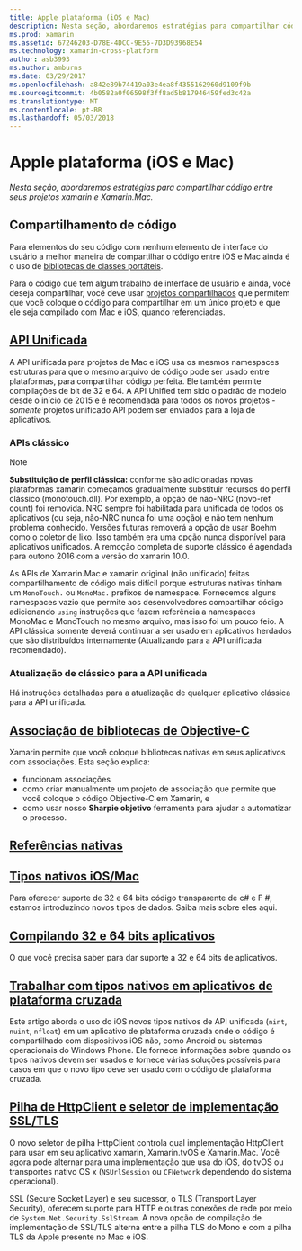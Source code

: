 ```yaml
---
title: Apple plataforma (iOS e Mac)
description: Nesta seção, abordaremos estratégias para compartilhar código entre seus projetos xamarin e Xamarin.Mac.
ms.prod: xamarin
ms.assetid: 67246203-D78E-4DCC-9E55-7D3D93968E54
ms.technology: xamarin-cross-platform
author: asb3993
ms.author: amburns
ms.date: 03/29/2017
ms.openlocfilehash: a842e89b74419a03e4ea8f4355162960d9109f9b
ms.sourcegitcommit: 4b0582a0f06598f3ff8ad5b817946459fed3c42a
ms.translationtype: MT
ms.contentlocale: pt-BR
ms.lasthandoff: 05/03/2018
---
```

# <a name="apple-platform-ios-and-mac"></a>Apple plataforma (iOS e Mac)

_Nesta seção, abordaremos estratégias para compartilhar código entre seus projetos xamarin e Xamarin.Mac._

## <a name="code-sharing"></a>Compartilhamento de código

Para elementos do seu código com nenhum elemento de interface do usuário a melhor maneira de compartilhar o código entre iOS e Mac ainda é o uso de [bibliotecas de classes portáteis](~/cross-platform/app-fundamentals/pcl.md).

Para o código que tem algum trabalho de interface de usuário e ainda, você deseja compartilhar, você deve usar [projetos compartilhados](~/cross-platform/app-fundamentals/shared-projects.md) que permitem que você coloque o código para compartilhar em um único projeto e que ele seja compilado com Mac e iOS, quando referenciadas.

##  <a name="unified-apiunifiedindexmd"></a>[API Unificada](unified/index.md)

A API unificada para projetos de Mac e iOS usa os mesmos namespaces estruturas para que o mesmo arquivo de código pode ser usado entre plataformas, para compartilhar código perfeita. Ele também permite compilações de bit de 32 e 64. A API Unified tem sido o padrão de modelo desde o início de 2015 e é recomendada para todos os novos projetos - *somente* projetos unificado API podem ser enviados para a loja de aplicativos.

### <a name="classic-apis"></a>APIs clássico

> [!NOTE]
> **Substituição de perfil clássica:** conforme são adicionadas novas plataformas xamarin começamos gradualmente substituir recursos do perfil clássico (monotouch.dll). Por exemplo, a opção de não-NRC (novo-ref count) foi removida. NRC sempre foi habilitada para unificada de todos os aplicativos (ou seja, não-NRC nunca foi uma opção) e não tem nenhum problema conhecido. Versões futuras removerá a opção de usar Boehm como o coletor de lixo. Isso também era uma opção nunca disponível para aplicativos unificados. A remoção completa de suporte clássico é agendada para outono 2016 com a versão do xamarin 10.0.

As APIs de Xamarin.Mac e xamarin original (não unificado) feitas compartilhamento de código mais difícil porque estruturas nativas tinham um `MonoTouch.` ou `MonoMac.` prefixos de namespace.  Fornecemos alguns namespaces vazio que permite aos desenvolvedores compartilhar código adicionando `using` instruções que fazem referência a namespaces MonoMac e MonoTouch no mesmo arquivo, mas isso foi um pouco feio. A API clássica somente deverá continuar a ser usado em aplicativos herdados que são distribuídos internamente (Atualizando para a API unificada recomendado).


### <a name="updating-from-classic-to-the-unified-api"></a>Atualização de clássico para a API unificada

Há instruções detalhadas para a atualização de qualquer aplicativo clássica para a API unificada.

## <a name="binding-objective-c-librariesbindingindexmd"></a>[Associação de bibliotecas de Objective-C](binding/index.md)

Xamarin permite que você coloque bibliotecas nativas em seus aplicativos com associações. Esta seção explica:

- funcionam associações
- como criar manualmente um projeto de associação que permite que você coloque o código Objective-C em Xamarin, e
- como usar nosso **Sharpie objetivo** ferramenta para ajudar a automatizar o processo.

## <a name="native-referencesnative-referencesmd"></a>[Referências nativas](native-references.md)



##  <a name="macios-native-typesnativetypesmd"></a>[Tipos nativos iOS/Mac](nativetypes.md)

Para oferecer suporte de 32 e 64 bits código transparente de c# e F #, estamos introduzindo novos tipos de dados.   Saiba mais sobre eles aqui.

##  <a name="building-32-and-64-bit-apps32-and-64indexmd"></a>[Compilando 32 e 64 bits aplicativos](32-and-64/index.md)

O que você precisa saber para dar suporte a 32 e 64 bits de aplicativos.

## <a name="working-with-native-types-in-cross-platform-appsnative-types-cross-platformmd"></a>[Trabalhar com tipos nativos em aplicativos de plataforma cruzada](native-types-cross-platform.md)

Este artigo aborda o uso do iOS novos tipos nativos de API unificada (`nint`, `nuint`, `nfloat`) em um aplicativo de plataforma cruzada onde o código é compartilhado com dispositivos iOS não, como Android ou sistemas operacionais do Windows Phone.
Ele fornece informações sobre quando os tipos nativos devem ser usados e fornece várias soluções possíveis para casos em que o novo tipo deve ser usado com o código de plataforma cruzada.


## <a name="httpclient-stack-and-ssltls-implementation-selectorhttp-stackmd"></a>[Pilha de HttpClient e seletor de implementação SSL/TLS](http-stack.md)

O novo seletor de pilha HttpClient controla qual implementação HttpClient para usar em seu aplicativo xamarin, Xamarin.tvOS e Xamarin.Mac. Você agora pode alternar para uma implementação que usa do iOS, do tvOS ou transportes nativo OS x (`NSUrlSession` ou `CFNetwork` dependendo do sistema operacional).

SSL (Secure Socket Layer) e seu sucessor, o TLS (Transport Layer Security), oferecem suporte para HTTP e outras conexões de rede por meio de `System.Net.Security.SslStream`. A nova opção de compilação de implementação de SSL/TLS alterna entre a pilha TLS do Mono e com a pilha TLS da Apple presente no Mac e iOS.
